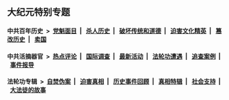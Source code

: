 ## 大纪元特别专题

#### 中共百年历史 &nbsp;>&nbsp; [党魁面目](indexes/nf1176107/README.md?02130430) &nbsp;| &nbsp; [杀人历史](indexes/nf1176106/README.md?02130430) &nbsp;| &nbsp; [破坏传统和道德](indexes/nf1176106/README.md?02130430) &nbsp;| &nbsp; [迫害文化精英](indexes/nf1176111/README.md?02130430) &nbsp;| &nbsp; [篡改历史](indexes/nf1176115/README.md?02130430) &nbsp;| &nbsp; [卖国](indexes/nf1176117/README.md?02130430) 

#### 中共活摘器官 &nbsp;>&nbsp; [热点评论](indexes/nf5879/README.md?02130430) &nbsp;| &nbsp; [国际调查](indexes/nf5947/README.md?02130430) &nbsp;| &nbsp; [最新活动](indexes/nf5883/README.md?02130430) &nbsp;| &nbsp; [法轮功遭遇](indexes/nf5881/README.md?02130430) &nbsp;| &nbsp; [追查案例](indexes/nf5880/README.md?02130430) &nbsp;| &nbsp; [事件报导](indexes/nf5877/README.md?02130430) 

#### 法轮功专辑 &nbsp;>&nbsp; [自焚伪案](indexes/nf5562/README.md?02130430) &nbsp;| &nbsp; [迫害真相](indexes/nf4379/README.md?02130430) &nbsp;| &nbsp; [历史事件回顾](indexes/nf5793/README.md?02130430) &nbsp;| &nbsp; [真相特辑](indexes/nf4389/README.md?02130430) &nbsp;| &nbsp; [社会支持](indexes/nf4386/README.md?02130430) &nbsp;| &nbsp; [大法徒的故事](indexes/nf1147481/README.md?02130430) 



